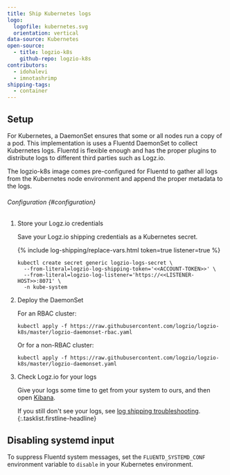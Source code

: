 ```yaml
---
title: Ship Kubernetes logs
logo:
  logofile: kubernetes.svg
  orientation: vertical
data-source: Kubernetes
open-source:
  - title: logzio-k8s
    github-repo: logzio-k8s
contributors:
  - idohalevi
  - imnotashrimp
shipping-tags:
  - container
---
```


## Setup

For Kubernetes, a DaemonSet ensures that some or all nodes run a copy of a pod.
This implementation is uses a Fluentd DaemonSet to collect Kubernetes logs.
Fluentd is flexible enough and has the proper plugins to distribute logs to different third parties such as Logz.io.

The logzio-k8s image comes pre-configured for Fluentd to gather all logs from the Kubernetes node environment and append the proper metadata to the logs.

###### Configuration {#configuration}

1.  Store your Logz.io credentials

    Save your Logz.io shipping credentials as a Kubernetes secret.

    {% include log-shipping/replace-vars.html token=true listener=true %}

    ```shell
    kubectl create secret generic logzio-logs-secret \
      --from-literal=logzio-log-shipping-token='<<ACCOUNT-TOKEN>>' \
      --from-literal=logzio-log-listener='https://<<LISTENER-HOST>>:8071' \
      -n kube-system
    ```

2.  Deploy the DaemonSet

    <!-- If you need to deploy the DaemonSet with a custom configuration,
    or for details on the default configuration,
    see [Customizing the configuration](#customizing-the-configuration) below.
    {:.info-box.note} -->

    For an RBAC cluster:

    ```shell
    kubectl apply -f https://raw.githubusercontent.com/logzio/logzio-k8s/master/logzio-daemonset-rbac.yaml
    ```

    Or for a non-RBAC cluster:

    ```shell
    kubectl apply -f https://raw.githubusercontent.com/logzio/logzio-k8s/master/logzio-daemonset.yaml
    ```

3.  Check Logz.io for your logs

    Give your logs some time to get from your system to ours,
    and then open [Kibana](https://app.logz.io/#/dashboard/kibana).

    If you still don't see your logs,
    see [log shipping troubleshooting]({{site.baseurl}}/user-guide/log-shipping/log-shipping-troubleshooting.html).
{:.tasklist.firstline-headline}

## Disabling systemd input

To suppress Fluentd system messages, set the `FLUENTD_SYSTEMD_CONF` environment variable to `disable` in your Kubernetes environment.

<!-- ## Customizing the configuration {#customizing-the-configuration}

If you're deploying a custom configuration,
you'll still need to store your Logz.io credentials
as a Kubernetes secret ([step 1](#configuration), above).
{:.info-box.important}

To deploy a custom DaemonSet configuration,
clone the logzio-k8s repo
and edit `conf/fluent.conf`.

```shell
git clone https://github.com/logzio/logzio-k8s.git
```

Parameters
{:.inline-header}

output_include_time <span class="default-param">`true`</span>
: To append a timestamp to your logs when they're processed, `true`.
  Otherwise, `false`.

buffer_type <span class="default-param">`file`</span>
:  Specifies which plugin to use as the backend.

buffer_path <span class="default-param">`/var/log/Fluentd-buffers/stackdriver.buffer`</span>
: Path of the buffer.

buffer_queue_full_action <span class="default-param">`block`</span>
: Controls the behavior when the queue becomes full.

buffer_chunk_limit <span class="default-param">`2M`</span>
: Maximum size of a chunk allowed

buffer_queue_limit <span class="default-param">`6`</span>
: Maximum length of the output queue.

flush_interval <span class="default-param">`5s`</span>
: Interval, in seconds, to wait before invoking the next buffer flush.

max_retry_wait <span class="default-param">`30s`</span>
: Maximum interval, in seconds, to wait between retries.

num_threads <span class="default-param">`2`</span>
: Number of threads to flush the buffer. -->
